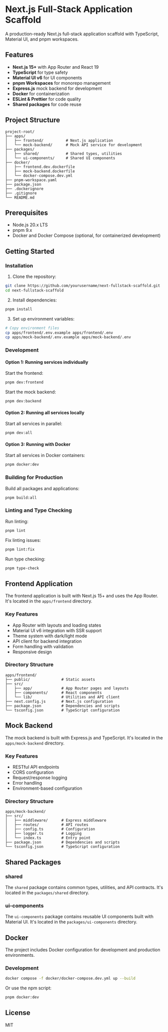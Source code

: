 # Next.js Full-Stack Application Scaffold

A production-ready Next.js full-stack application scaffold with TypeScript, Material UI, and pnpm workspaces.

## Features

- **Next.js 15+** with App Router and React 19
- **TypeScript** for type safety
- **Material UI v6** for UI components
- **pnpm Workspaces** for monorepo management
- **Express.js** mock backend for development
- **Docker** for containerization
- **ESLint & Prettier** for code quality
- **Shared packages** for code reuse

## Project Structure

```
project-root/
├── apps/
│   ├── frontend/          # Next.js application
│   └── mock-backend/      # Mock API service for development
├── packages/
│   ├── shared/            # Shared types, utilities
│   └── ui-components/     # Shared UI components
├── docker/
│   ├── frontend.dev.dockerfile
│   ├── mock-backend.dockerfile
│   └── docker-compose.dev.yml
├── pnpm-workspace.yaml
├── package.json
├── .dockerignore
├── .gitignore
└── README.md
```

## Prerequisites

- Node.js 20.x LTS
- pnpm 9.x
- Docker and Docker Compose (optional, for containerized development)

## Getting Started

### Installation

1. Clone the repository:

```bash
git clone https://github.com/yourusername/next-fullstack-scaffold.git
cd next-fullstack-scaffold
```

2. Install dependencies:

```bash
pnpm install
```

3. Set up environment variables:

```bash
# Copy environment files
cp apps/frontend/.env.example apps/frontend/.env
cp apps/mock-backend/.env.example apps/mock-backend/.env
```

### Development

#### Option 1: Running services individually

Start the frontend:

```bash
pnpm dev:frontend
```

Start the mock backend:

```bash
pnpm dev:backend
```

#### Option 2: Running all services locally

Start all services in parallel:

```bash
pnpm dev:all
```

#### Option 3: Running with Docker

Start all services in Docker containers:

```bash
pnpm docker:dev
```

### Building for Production

Build all packages and applications:

```bash
pnpm build:all
```

### Linting and Type Checking

Run linting:

```bash
pnpm lint
```

Fix linting issues:

```bash
pnpm lint:fix
```

Run type checking:

```bash
pnpm type-check
```

## Frontend Application

The frontend application is built with Next.js 15+ and uses the App Router. It's located in the `apps/frontend` directory.

### Key Features

- App Router with layouts and loading states
- Material UI v6 integration with SSR support
- Theme system with dark/light mode
- API client for backend integration
- Form handling with validation
- Responsive design

### Directory Structure

```
apps/frontend/
├── public/              # Static assets
├── src/
│   ├── app/             # App Router pages and layouts
│   ├── components/      # React components
│   └── lib/             # Utilities and API client
├── next.config.js       # Next.js configuration
├── package.json         # Dependencies and scripts
└── tsconfig.json        # TypeScript configuration
```

## Mock Backend

The mock backend is built with Express.js and TypeScript. It's located in the `apps/mock-backend` directory.

### Key Features

- RESTful API endpoints
- CORS configuration
- Request/response logging
- Error handling
- Environment-based configuration

### Directory Structure

```
apps/mock-backend/
├── src/
│   ├── middleware/      # Express middleware
│   ├── routes/          # API routes
│   ├── config.ts        # Configuration
│   ├── logger.ts        # Logging
│   └── index.ts         # Entry point
├── package.json         # Dependencies and scripts
└── tsconfig.json        # TypeScript configuration
```

## Shared Packages

### shared

The `shared` package contains common types, utilities, and API contracts. It's located in the `packages/shared` directory.

### ui-components

The `ui-components` package contains reusable UI components built with Material UI. It's located in the `packages/ui-components` directory.

## Docker

The project includes Docker configuration for development and production environments.

### Development

```bash
docker compose -f docker/docker-compose.dev.yml up --build
```

Or use the npm script:

```bash
pnpm docker:dev
```

## License

MIT
